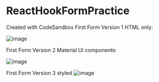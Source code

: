 # ReactHookFormPractice
Created with CodeSandbox
First Form Version 1 HTML only: 

![image](https://user-images.githubusercontent.com/112565472/214645704-b360b98e-6640-4b92-a5c0-f59bc854d850.png)

First Form Version 2 Material UI components:

![image](https://user-images.githubusercontent.com/112565472/214645811-8c73caed-8c34-4cb9-9f93-5f475d54887d.png)

First Form Version 3 styled
![image](https://user-images.githubusercontent.com/112565472/214731660-5a4e2468-5418-4a49-b333-316d5b5f6af3.png)
